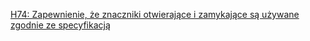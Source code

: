 [H74: Zapewnienie, że znaczniki otwierające i zamykające są używane zgodnie ze specyfikacją](https://www.w3.org/WAI/WCAG21/Techniques/html/H74)